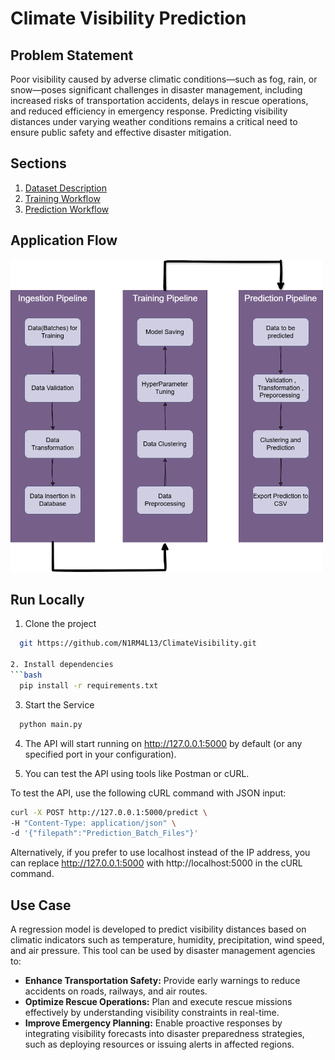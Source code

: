 # Climate Visibility Prediction

## Problem Statement
Poor visibility caused by adverse climatic conditions—such as fog, rain, or snow—poses significant challenges in disaster management, including increased risks of transportation accidents, delays in rescue operations, and reduced efficiency in emergency response. Predicting visibility distances under varying weather conditions remains a critical need to ensure public safety and effective disaster mitigation.

## Sections
1. [Dataset Description](dataset/README.md)
2. [Training Workflow](training/README.md)
3. [Prediction Workflow](prediction/README.md)

## Application Flow
<img src="assets\appDiagram.png" alt="Climate Visibility Overview" width="500" height="500">

## Run Locally

1. Clone the project
```bash
  git https://github.com/N1RM4L13/ClimateVisibility.git

2. Install dependencies
```bash
  pip install -r requirements.txt
```

3. Start the Service

```bash
  python main.py
```

4. The API will start running on http://127.0.0.1:5000 by default (or any specified port in your configuration).

5. You can test the API using tools like Postman or cURL.

To test the API, use the following cURL command with JSON input:
```bash
curl -X POST http://127.0.0.1:5000/predict \
-H "Content-Type: application/json" \
-d '{"filepath":"Prediction_Batch_Files"}'
```
Alternatively, if you prefer to use localhost instead of the IP address, you can replace http://127.0.0.1:5000 with http://localhost:5000 in the cURL command.

## Use Case
A regression model is developed to predict visibility distances based on climatic indicators such as temperature, humidity, precipitation, wind speed, and air pressure. This tool can be used by disaster management agencies to:

- **Enhance Transportation Safety:** Provide early warnings to reduce accidents on roads, railways, and air routes.
- **Optimize Rescue Operations:** Plan and execute rescue missions effectively by understanding visibility constraints in real-time.
- **Improve Emergency Planning:** Enable proactive responses by integrating visibility forecasts into disaster preparedness strategies, such as deploying resources or issuing alerts in affected regions.
